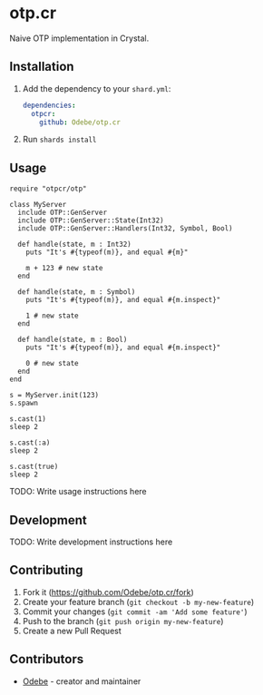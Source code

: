 # otp.cr

Naive OTP implementation in Crystal.

## Installation

1. Add the dependency to your `shard.yml`:

   ```yaml
   dependencies:
     otpcr:
       github: Odebe/otp.cr
   ```

2. Run `shards install`

## Usage

```crystal
require "otpcr/otp"

class MyServer
  include OTP::GenServer
  include OTP::GenServer::State(Int32)
  include OTP::GenServer::Handlers(Int32, Symbol, Bool)

  def handle(state, m : Int32)
    puts "It's #{typeof(m)}, and equal #{m}"

    m + 123 # new state
  end

  def handle(state, m : Symbol)
    puts "It's #{typeof(m)}, and equal #{m.inspect}"

    1 # new state
  end

  def handle(state, m : Bool)
    puts "It's #{typeof(m)}, and equal #{m.inspect}"

    0 # new state
  end
end

s = MyServer.init(123)
s.spawn

s.cast(1)
sleep 2

s.cast(:a)
sleep 2

s.cast(true)
sleep 2
```

TODO: Write usage instructions here

## Development

TODO: Write development instructions here

## Contributing

1. Fork it (<https://github.com/Odebe/otp.cr/fork>)
2. Create your feature branch (`git checkout -b my-new-feature`)
3. Commit your changes (`git commit -am 'Add some feature'`)
4. Push to the branch (`git push origin my-new-feature`)
5. Create a new Pull Request

## Contributors

- [Odebe](https://github.com/Odebe) - creator and maintainer
